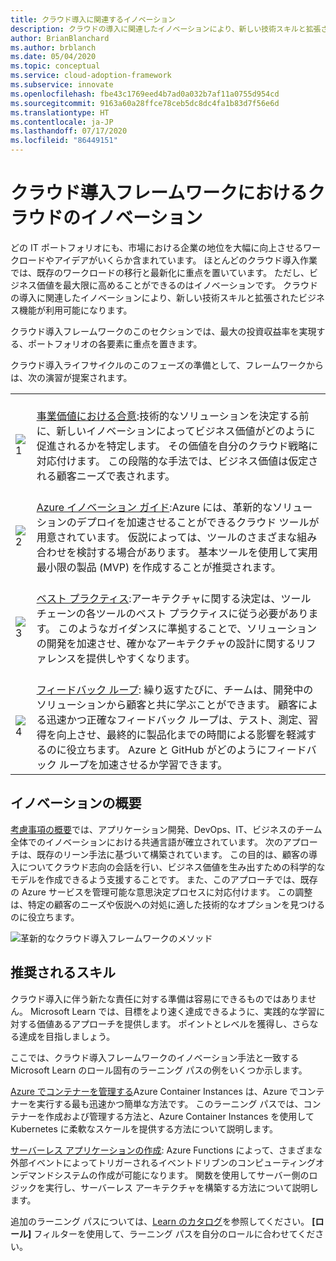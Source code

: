 ```yaml
---
title: クラウド導入に関連するイノベーション
description: クラウドの導入に関連したイノベーションにより、新しい技術スキルと拡張されたビジネス機能を利用して、事業価値をどのように実現できるかについて説明します。
author: BrianBlanchard
ms.author: brblanch
ms.date: 05/04/2020
ms.topic: conceptual
ms.service: cloud-adoption-framework
ms.subservice: innovate
ms.openlocfilehash: fbe43c1769eed4b7ad0a032b7af11a0755d954cd
ms.sourcegitcommit: 9163a60a28ffce78ceb5dc8dc4fa1b83d7f56e6d
ms.translationtype: HT
ms.contentlocale: ja-JP
ms.lasthandoff: 07/17/2020
ms.locfileid: "86449151"
---
```

# <a name="cloud-innovation-in-the-cloud-adoption-framework"></a>クラウド導入フレームワークにおけるクラウドのイノベーション

どの IT ポートフォリオにも、市場における企業の地位を大幅に向上させるワークロードやアイデアがいくらか含まれています。 ほとんどのクラウド導入作業では、既存のワークロードの移行と最新化に重点を置いています。 ただし、ビジネス価値を最大限に高めることができるのはイノベーションです。 クラウドの導入に関連したイノベーションにより、新しい技術スキルと拡張されたビジネス機能が利用可能になります。

クラウド導入フレームワークのこのセクションでは、最大の投資収益率を実現する、ポートフォリオの各要素に重点を置きます。

クラウド導入ライフサイクルのこのフェーズの準備として、フレームワークからは、次の演習が提案されます。

<!-- markdownlint-disable MD033 -->

| | |
|---|---|
| <br> ![1](../_images/icons/1.png)     | <br> [事業価値における合意](./business-value.md):技術的なソリューションを決定する前に、新しいイノベーションによってビジネス価値がどのように促進されるかを特定します。 その価値を自分のクラウド戦略に対応付けます。 この段階的な手法では、ビジネス価値は仮定される顧客ニーズで表されます。                                |
| <br> ![2](../_images/icons/2.png)     | <br> [Azure イノベーション ガイド](./innovation-guide/index.md):Azure には、革新的なソリューションのデプロイを加速させることができるクラウド ツールが用意されています。 仮説によっては、ツールのさまざまな組み合わせを検討する場合があります。 基本ツールを使用して実用最小限の製品 (MVP) を作成することが推奨されます。                                |
| <br> ![3](../_images/icons/3.png)     | <br> [ベスト プラクティス](./best-practices/index.md):アーキテクチャに関する決定は、ツールチェーンの各ツールのベスト プラクティスに従う必要があります。 このようなガイダンスに準拠することで、ソリューションの開発を加速させ、確かなアーキテクチャの設計に関するリファレンスを提供しやすくなります。                                |
| <br> ![4](../_images/icons/4.png)     | <br> [フィードバック ループ](./considerations/adoption.md): 繰り返すたびに、チームは、開発中のソリューションから顧客と共に学ぶことができます。 顧客による迅速かつ正確なフィードバック ループは、テスト、測定、習得を向上させ、最終的に製品化までの時間による影響を軽減するのに役立ちます。 Azure と GitHub がどのようにフィードバック ループを加速させるか学習できます。                        |

## <a name="innovation-summary"></a>イノベーションの概要

[考慮事項の概要](./considerations/index.md)では、アプリケーション開発、DevOps、IT、ビジネスのチーム全体でのイノベーションにおける共通言語が確立されています。 次のアプローチは、既存のリーン手法に基づいて構築されています。 この目的は、顧客の導入についてクラウド志向の会話を行い、ビジネス価値を生み出すための科学的なモデルを作成できるよう支援することです。 また、このアプローチでは、既存の Azure サービスを管理可能な意思決定プロセスに対応付けます。 この調整は、特定の顧客のニーズや仮説への対処に適した技術的なオプションを見つけるのに役立ちます。

![革新的なクラウド導入フレームワークのメソッド](../_images/innovate/innovate-methodology.png)

## <a name="suggested-skills"></a>推奨されるスキル

クラウド導入に伴う新たな責任に対する準備は容易にできるものではありません。 Microsoft Learn では、目標をより速く達成できるように、実践的な学習に対する価値あるアプローチを提供します。 ポイントとレベルを獲得し、さらなる達成を目指しましょう。

ここでは、クラウド導入フレームワークのイノベーション手法と一致する Microsoft Learn のロール固有のラーニング パスの例をいくつか示します。

[Azure でコンテナーを管理する](https://docs.microsoft.com/learn/paths/administer-containers-in-azure)Azure Container Instances は、Azure でコンテナーを実行する最も迅速かつ簡単な方法です。 このラーニング パスでは、コンテナーを作成および管理する方法と、Azure Container Instances を使用して Kubernetes に柔軟なスケールを提供する方法について説明します。

[サーバーレス アプリケーションの作成](https://docs.microsoft.com/learn/paths/create-serverless-applications): Azure Functions によって、さまざまな外部イベントによってトリガーされるイベントドリブンのコンピューティングオンデマンドシステムの作成が可能になります。 関数を使用してサーバー側のロジックを実行し、サーバーレス アーキテクチャを構築する方法について説明します。

追加のラーニング パスについては、[Learn のカタログ](https://docs.microsoft.com/learn/browse)を参照してください。 **[ロール]** フィルターを使用して、ラーニング パスを自分のロールに合わせてください。
